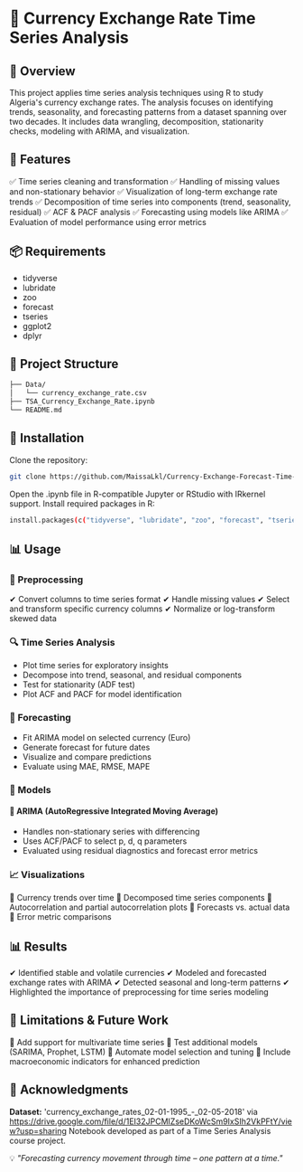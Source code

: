 # 💱 Currency Exchange Rate Time Series Analysis

## 📌 Overview
This project applies time series analysis techniques using R to study Algeria's currency exchange rates. The analysis focuses on identifying trends, seasonality, and forecasting patterns from a dataset spanning over two decades. It includes data wrangling, decomposition, stationarity checks, modeling with ARIMA, and visualization.

## 🚀 Features
✅ Time series cleaning and transformation
✅ Handling of missing values and non-stationary behavior
✅ Visualization of long-term exchange rate trends
✅ Decomposition of time series into components (trend, seasonality, residual)
✅ ACF & PACF analysis
✅ Forecasting using models like ARIMA
✅ Evaluation of model performance using error metrics

## 📦 Requirements
- tidyverse
- lubridate
- zoo
- forecast
- tseries
- ggplot2
- dplyr

## 📂 Project Structure
``` bash
├── Data/
│   └── currency_exchange_rate.csv
├── TSA_Currency_Exchange_Rate.ipynb
└── README.md
```
## 🔧 Installation
Clone the repository:
``` bash
git clone https://github.com/MaissaLkl/Currency-Exchange-Forecast-Time-Series.git
```
Open the .ipynb file in R-compatible Jupyter or RStudio with IRkernel support.
Install required packages in R:
```bash
install.packages(c("tidyverse", "lubridate", "zoo", "forecast", "tseries", "ggplot2", "dplyr"))
```

## 📊 Usage
### 🧹 Preprocessing

✔ Convert columns to time series format
✔ Handle missing values
✔ Select and transform specific currency columns
✔ Normalize or log-transform skewed data

### 🔍 Time Series Analysis

- Plot time series for exploratory insights
- Decompose into trend, seasonal, and residual components
- Test for stationarity (ADF test)
- Plot ACF and PACF for model identification

### 🔮 Forecasting

- Fit ARIMA model on selected currency (Euro)
- Generate forecast for future dates
- Visualize and compare predictions
- Evaluate using MAE, RMSE, MAPE

### 🧠 Models
#### 🎯 ARIMA (AutoRegressive Integrated Moving Average)

- Handles non-stationary series with differencing
- Uses ACF/PACF to select p, d, q parameters
- Evaluated using residual diagnostics and forecast error metrics

### 📈 Visualizations
📌 Currency trends over time
📌 Decomposed time series components
📌 Autocorrelation and partial autocorrelation plots
📌 Forecasts vs. actual data
📌 Error metric comparisons

## 📊 Results
✔ Identified stable and volatile currencies
✔ Modeled and forecasted exchange rates with ARIMA
✔ Detected seasonal and long-term patterns
✔ Highlighted the importance of preprocessing for time series modeling

## 🚧 Limitations & Future Work
🔹 Add support for multivariate time series
🔹 Test additional models (SARIMA, Prophet, LSTM)
🔹 Automate model selection and tuning
🔹 Include macroeconomic indicators for enhanced prediction

## 🙌 Acknowledgments
**Dataset:** 'currency_exchange_rates_02-01-1995_-_02-05-2018' via https://drive.google.com/file/d/1EI32JPCMIZseDKoWcSm9IxSIh2VkPFtY/view?usp=sharing
Notebook developed as part of a Time Series Analysis course project.

💡 *"Forecasting currency movement through time – one pattern at a time."*
